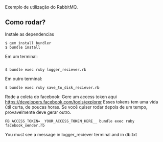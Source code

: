 Exemplo de utilização do RabbitMQ.

## Como rodar?

Instale as dependencias

```
$ gem install bundler
$ bundle install
```

Em um terminal:
```

$ bundle exec ruby logger_reciever.rb
```

Em outro terminal:

```
$ bundle exec ruby save_to_disk_reciever.rb
```

Rode a coleta do facebook:
Gere um access token aqui https://developers.facebook.com/tools/explorer
Esses tokens tem uma vida útil curta, de poucas horas. Se você quiser rodar
depois de um tempo, provavelmente deve gerar outro.
```
FB_ACCESS_TOKEN=__YOUR_ACCESS_TOKEN_HERE__ bundle exec ruby facebook_sender.rb

```

You must see a message in logger_reciever terminal and in db.txt
